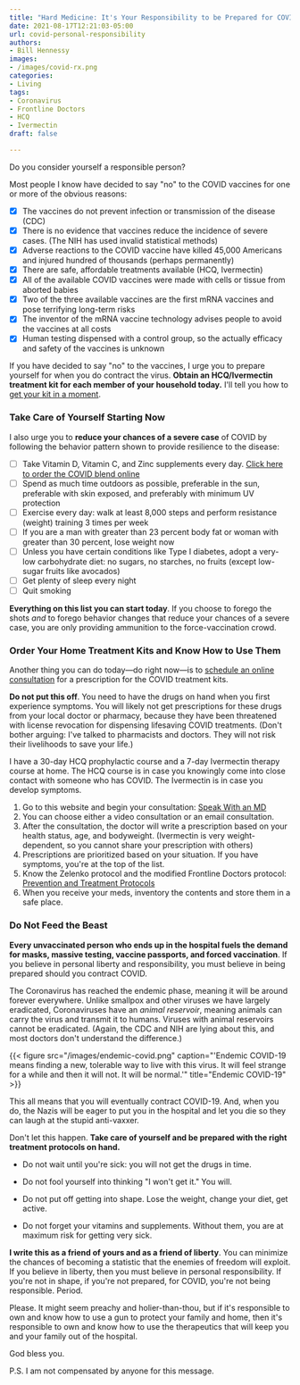 ```yaml
---
title: "Hard Medicine: It's Your Responsibility to be Prepared for COVID"
date: 2021-08-17T12:21:03-05:00
url: covid-personal-responsibility
authors: 
- Bill Hennessy
images: 
- /images/covid-rx.png
categories: 
- Living
tags: 
- Coronavirus
- Frontline Doctors
- HCQ
- Ivermectin
draft: false

---
```


Do you consider yourself a responsible person? 

Most people I know have decided to say "no" to the COVID vaccines for one or more of the obvious reasons:

- [x] The vaccines do not prevent infection or transmission of the disease (CDC)
- [x] There is no evidence that vaccines reduce the incidence of severe cases. (The NIH has used invalid statistical methods)
- [x] Adverse reactions to the COVID vaccine have killed 45,000 Americans and injured hundred of thousands (perhaps permanently)
- [x] There are safe, affordable treatments available (HCQ, Ivermectin) 
- [x] All of the available COVID vaccines were made with cells or tissue from aborted babies
- [x] Two of the three available vaccines are the first mRNA vaccines and pose terrifying long-term risks
- [x] The inventor of the mRNA vaccine technology advises people to avoid the vaccines at all costs
- [x] Human testing dispensed with a control group, so the actually efficacy and safety of the vaccines is unknown

If you have decided to say "no" to the vaccines, I urge you to prepare yourself for when you do contract the virus. **Obtain an HCQ/Ivermectin treatment kit for each member of your household today.** I'll tell you how to [get your kit in a moment](https://speakwithanmd.com/americasfrontlinedoctors/).

### Take Care of Yourself Starting Now

I also urge you to **reduce your chances of a severe case** of COVID by following the behavior pattern shown to provide resilience to the disease:

- [ ] Take Vitamin D, Vitamin C, and Zinc supplements every day. [Click here to order the COVID blend online](https://frontlinemds.com/covid19-supplements-covidvites/)
- [ ] Spend as much time outdoors as possible, preferable in the sun, preferable with skin exposed, and preferably with minimum UV protection
- [ ] Exercise every day: walk at least 8,000 steps and perform resistance (weight) training 3 times per week
- [ ] If you are a man with greater than 23 percent body fat or woman with greater than 30 percent, lose weight now
- [ ] Unless you have certain conditions like Type I diabetes, adopt a very-low carbohydrate diet: no sugars, no starches, no fruits (except low-sugar fruits like avocados)
- [ ] Get plenty of sleep every night
- [ ] Quit smoking

**Everything on this list you can start today**. If you choose to forego the shots *and* to forego behavior changes that reduce your chances of a severe case, you are only providing ammunition to the force-vaccination crowd. 

### Order Your Home Treatment Kits and Know How to Use Them

Another thing you can do today—do right now—is to [schedule an online consultation](https://speakwithanmd.com/americasfrontlinedoctors/) for a prescription for the COVID treatment kits.

**Do not put this off**. You need to have the drugs on hand when you first experience symptoms. You will likely not get prescriptions for these drugs from your local doctor or pharmacy, because they have been threatened with license revocation for dispensing lifesaving COVID treatments. (Don't bother arguing: I've talked to pharmacists and doctors. They will not risk their livelihoods to save your life.) 

I have a 30-day HCQ prophylactic course and a 7-day Ivermectin therapy course at home. The HCQ course is in case you knowingly come into close contact with someone who has COVID. The Ivermectin is in case you develop symptoms. 

1. Go to this website and begin your consultation: [Speak With an MD](https://speakwithanmd.com/americasfrontlinedoctors/)
2. You can choose either a video consultation or an email consultation. 
3. After the consultation, the doctor will write a prescription based on your health status, age, and bodyweight. (Ivermectin is very weight-dependent, so you cannot share your prescription with others)
4. Prescriptions are prioritized based on your situation. If you have symptoms, you're at the top of the list. 
5. Know the Zelenko protocol and the modified Frontline Doctors  protocol: [Prevention and Treatment Protocols](https://americasfrontlinedoctors.org/treatments/hydroxychloroquine/treatment-protocols/)
6. When you receive your meds, inventory the contents and store them in a safe place.

### Do Not Feed the Beast

**Every unvaccinated person who ends up in the hospital fuels the demand for masks, massive testing, vaccine passports, and forced vaccination**. If you believe in personal liberty and responsibility, you must believe in being prepared should you contract COVID. 

The Coronavirus has reached the endemic phase, meaning it will be around forever everywhere. Unlike smallpox and other viruses we have largely eradicated, Coronaviruses have an *animal reservoir*, meaning animals can carry the virus and transmit it to humans. Viruses with animal reservoirs cannot be eradicated. (Again, the CDC and NIH are lying about this, and most doctors don't understand the difference.)

{{< figure src="/images/endemic-covid.png" caption="'Endemic COVID-19 means finding a new, tolerable way to live with this virus. It will feel strange for a while and then it will not. It will be normal.'" title="Endemic COVID-19" >}}

This all means that you will eventually contract COVID-19. And, when you do, the Nazis will be eager to put you in the hospital and let you die so they can laugh at the stupid anti-vaxxer. 

Don't let this happen. **Take care of yourself and be prepared with the right treatment protocols on hand.** 

- Do not wait until you're sick: you will not get the drugs in time. 

- Do not fool yourself into thinking "I won't get it." You will. 

- Do not put off getting into shape. Lose the weight, change your diet, get active.

- Do not forget your vitamins and supplements. Without them, you are at maximum risk for getting very sick. 

**I write this as a friend of yours and as a friend of liberty**. You can minimize the chances of becoming a statistic that the enemies of freedom will exploit. If you believe in liberty, then you must believe in personal responsibility. If you're not in shape, if you're not prepared, for COVID, you're not being responsible. Period. 

Please. It might seem preachy and holier-than-thou, but if it's responsible to own and know how to use a gun to protect your family and home, then it's responsible to own and know how to use the therapeutics that will keep you and your family out of the hospital. 

God bless you.

P.S. I am not compensated by anyone for this message.